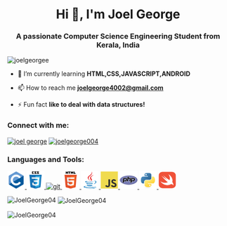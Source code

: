 <h1 align="center">Hi 👋, I'm Joel George</h1>
<h3 align="center">A passionate Computer Science Engineering Student from Kerala, India</h3>

<p align="left"> <img src="https://komarev.com/ghpvc/?username=JoelGeorge04&label=Profile%20views&color=0e75b6&style=flat" alt="joelgeorgee" /> </p>

- 🌱 I’m currently learning **HTML,CSS,JAVASCRIPT,ANDROID**

- 📫 How to reach me **joelgeorge4002@gmail.com**

- ⚡ Fun fact **like to deal with data structures!**

<h3 align="left">Connect with me:</h3>
<p align="left">
<a href="https://www.linkedin.com/in/joel-george-064674243/" target="blank"><img align="center" src="https://raw.githubusercontent.com/rahuldkjain/github-profile-readme-generator/master/src/images/icons/Social/linked-in-alt.svg" alt="joel george" height="30" width="40" /></a>
<a href="https://instagram.com/joelgeorge004" target="blank"><img align="center" src="https://raw.githubusercontent.com/rahuldkjain/github-profile-readme-generator/master/src/images/icons/Social/instagram.svg" alt="joelgeorge004" height="30" width="40" /></a>
</p>

<h3 align="left">Languages and Tools:</h3>
<p align="left"> <a href="https://www.cprogramming.com/" target="_blank" rel="noreferrer"> <img src="https://raw.githubusercontent.com/devicons/devicon/master/icons/c/c-original.svg" alt="c" width="40" height="40"/> </a> <a href="https://www.w3schools.com/css/" target="_blank" rel="noreferrer"> <img src="https://raw.githubusercontent.com/devicons/devicon/master/icons/css3/css3-original-wordmark.svg" alt="css3" width="40" height="40"/> </a> <a href="https://git-scm.com/" target="_blank" rel="noreferrer"> <img src="https://www.vectorlogo.zone/logos/git-scm/git-scm-icon.svg" alt="git" width="40" height="40"/> </a> <a href="https://www.w3.org/html/" target="_blank" rel="noreferrer"> <img src="https://raw.githubusercontent.com/devicons/devicon/master/icons/html5/html5-original-wordmark.svg" alt="html5" width="40" height="40"/> </a> <a href="https://www.java.com" target="_blank" rel="noreferrer"> <img src="https://raw.githubusercontent.com/devicons/devicon/master/icons/java/java-original.svg" alt="java" width="40" height="40"/> </a> <a href="https://developer.mozilla.org/en-US/docs/Web/JavaScript" target="_blank" rel="noreferrer"> <img src="https://raw.githubusercontent.com/devicons/devicon/master/icons/javascript/javascript-original.svg" alt="javascript" width="40" height="40"/> </a> <a href="https://www.php.net" target="_blank" rel="noreferrer"> <img src="https://raw.githubusercontent.com/devicons/devicon/master/icons/php/php-original.svg" alt="php" width="40" height="40"/> </a> <a href="https://www.python.org" target="_blank" rel="noreferrer"> <img src="https://raw.githubusercontent.com/devicons/devicon/master/icons/python/python-original.svg" alt="python" width="40" height="40"/> </a> <a href="https://developer.apple.com/swift/" target="_blank" rel="noreferrer"> <img src="https://raw.githubusercontent.com/devicons/devicon/master/icons/swift/swift-original.svg" alt="swift" width="40" height="40"/> </a> </p>

<p><img align="left" src="https://github-readme-stats.vercel.app/api/top-langs?username=JoelGeorge04&show_icons=true&locale=en&layout=compact" alt="JoelGeorge04" /></p>

<p>&nbsp;<img align="center" src="https://github-readme-stats.vercel.app/api?username=JoelGeorge04&show_icons=true&locale=en" alt="JoelGeorge04" /></p>

<p><img align="center" src="https://github-readme-streak-stats.herokuapp.com/?user=JoelGeorge04&" alt="JoelGeorge04" /></p>
